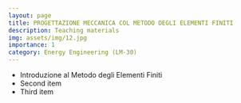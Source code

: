 ```yaml
---
layout: page
title: PROGETTAZIONE MECCANICA COL METODO DEGLI ELEMENTI FINITI
description: Teaching materials
img: assets/img/12.jpg
importance: 1
category: Energy Engineering (LM-30)
---
```


<ul>
    <li>Introduzione al Metodo degli Elementi Finiti <a href="{{ page.Prova.pdf | prepend: 'assets/pdf/Prova.pdf' | relative_url}}" target="_blank" rel="noopener noreferrer" class="float-right"><i class="fas fa-file-pdf"></i></a></li>
    <li>Second item <a href="{{ page.Prova.pdf | prepend: 'assets/pdf/Prova.pdf' | relative_url}}" target="_blank" rel="noopener noreferrer" class="float-right"><i class="fas fa-folder"></i></a></li>
    <li>Third item</li>
</ul>

